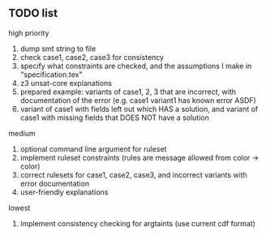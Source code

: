 ## TODO list

high priority

1. dump smt string to file
2. check case1, case2, case3 for consistency
3. specify what constraints are checked, and the assumptions I make in "specification.tex"
4. z3 unsat-core explanations
5. prepared example: variants of case1, 2, 3 that are incorrect, with documentation of the error (e.g. case1 variant1 has known error ASDF)
6. variant of case1 with fields left out which HAS a solution, and variant of case1 with missing fields that DOES NOT have a solution

medium

1. optional command line argument for ruleset
2. implement ruleset constraints (rules are message allowed from color -> color)
3. correct rulesets for case1, case2, case3, and incorrect variants with error documentation
4. user-friendly explanations

lowest

1. implement consistency checking for argtaints (use current cdf format)
